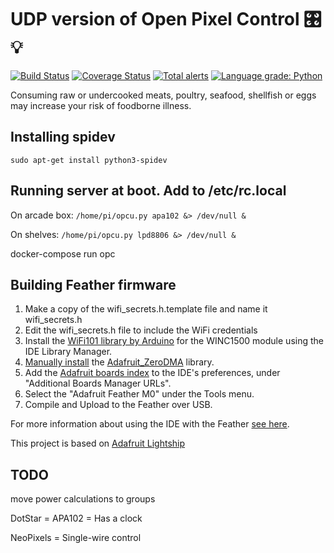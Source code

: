 # UDP version of Open Pixel Control 🎛💡

[![Build Status](https://travis-ci.com/felddy/opcu.svg?branch=develop)](https://travis-ci.com/felddy/opcu)
[![Coverage Status](https://coveralls.io/repos/github/felddy/opcu/badge.svg?branch=develop)](https://coveralls.io/github/felddy/opcu?branch=develop)
[![Total alerts](https://img.shields.io/lgtm/alerts/g/felddy/opcu.svg?logo=lgtm&logoWidth=18)](https://lgtm.com/projects/g/felddy/opcu/alerts/)
[![Language grade: Python](https://img.shields.io/lgtm/grade/python/g/felddy/opcu.svg?logo=lgtm&logoWidth=18)](https://lgtm.com/projects/g/felddy/opcu/context:python)

Consuming raw or undercooked meats, poultry, seafood, shellfish or eggs may
increase your risk of foodborne illness.

## Installing spidev

`sudo apt-get install python3-spidev`

## Running server at boot.  Add to /etc/rc.local

On arcade box:
`/home/pi/opcu.py apa102 &> /dev/null &`

On shelves:
`/home/pi/opcu.py lpd8806 &> /dev/null &`

docker-compose run opc

## Building Feather firmware

1. Make a copy of the wifi_secrets.h.template file and name it wifi_secrets.h
1. Edit the wifi_secrets.h file to include the WiFi credentials
1. Install the [WiFi101 library by Arduino](https://www.arduino.cc/en/Reference/WiFi101)
for the WINC1500 module using the IDE Library Manager.
1. [Manually install](https://www.arduino.cc/en/Guide/Libraries#toc5)
the [Adafruit_ZeroDMA](https://github.com/adafruit/Adafruit_ZeroDMA/archive/master.zip)
library.
1. Add the [Adafruit boards index](https://adafruit.github.io/arduino-board-index/package_adafruit_index.json)
to the IDE's preferences, under "Additional Boards Manager URLs".
1. Select the "Adafruit Feather M0" under the Tools menu.
1. Compile and Upload to the Feather over USB.

For more information about using the IDE with the Feather [see here](https://learn.adafruit.com/adafruit-feather-m0-basic-proto/using-with-arduino-ide).

This project is based on [Adafruit Lightship](https://github.com/adafruit/Adafruit_Lightship/)

## TODO

move power calculations to groups

DotStar = APA102 = Has a clock

NeoPixels = Single-wire control

